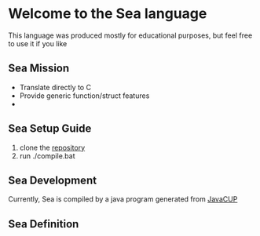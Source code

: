 # Welcome to the Sea language
This language was produced mostly for educational purposes, but feel free to use it if you like

## Sea Mission
- Translate directly to C
- Provide generic function/struct features
- 

## Sea Setup Guide
1. clone the [repository](https://github.com/NotTesla/Sea-Lang)
2. run ./compile.bat


## Sea Development
Currently, Sea is compiled by a java program generated from [JavaCUP](http://www2.cs.tum.edu/projects/cup/)

## Sea Definition


